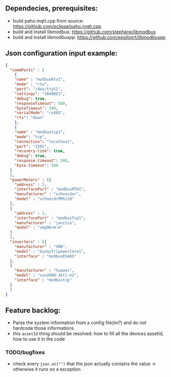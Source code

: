 ## Dependecies, prerequisites:
- build paho.mqtt.cpp from source: https://github.com/eclipse/paho.mqtt.cpp
- build and install libmodbus: https://github.com/stephane/libmodbus
- build and install libmodbuspp: https://github.com/epsilonrt/libmodbuspp

## Json configuration input example:
``` json
{
  "commPorts" : [
    {
    "name" : "modbusRtu1",
    "mode" : "rtu",
    "port": "/dev/ttyS1",
    "settings": "38400E1",
    "debug": true,
    "responseTimeout": 500,
    "byteTimeout": 500,
    "serialMode": "rs485",
    "rts": "down"
    },
    {
    "name" : "modbustcp1",
    "mode": "tcp",
    "connection": "localhost",
    "port": "1502",
    "recovery-link": true,
    "debug": true,
    "response-timeout": 500,
    "byte-timeout": 500
  }
  ],
  "powerMeters" : [{
    "address" : 2,
    "interfacePort" : "modbusRTU1",
    "manufacturer" : "schneider",
    "model" : "schneidrPM5110"
  },
  {
    "address" : 1,
    "interfacePort" : "modbusTcp1",
    "manufacturer" : "janitza",
    "model" : "umg96rm-m"
  }
  ],
  "inverters" : [{
    "manufacturer" : "SMA",
    "model" : "SunnyTripowerCore1",
    "interface" : "modbusRS485"
  },
  {
    "manufacturer" : "huawei",
    "model" : "sun2000-3ktl-m1",
    "interface" : "modbustcp"
  }
  ]
}
```

## Feature backlog:
- Parse the system information from a config file(ini?) and do not hardcode those informations
- this ```assetId``` thing should be resolved: how to fill all the devices assetId, how to use it in the code 

### TODO/bugfixes
- check every ```json.at("")``` that the json actually contains the value -> otherwise it runs on a exception 
